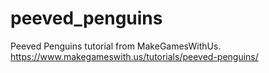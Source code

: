 peeved_penguins
===============

Peeved Penguins tutorial from MakeGamesWithUs. https://www.makegameswith.us/tutorials/peeved-penguins/
